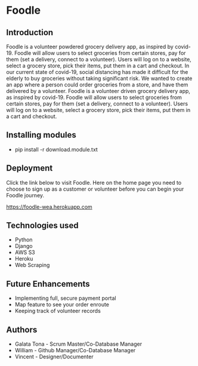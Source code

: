 # Foodle

## Introduction
Foodle is a volunteer powdered grocery delivery app, as inspired by covid-19. Foodle will allow users to select groceries from certain stores, pay for them (set a delivery, connect to a volunteer). 
Users will log on to a website, select a grocery store, pick their items, put them in a cart and checkout. In our current state of covid-19, social distancing has made it difficult for the elderly to buy groceries without taking significant risk. We wanted to create an app where a person could order groceries from a store, and have them delivered by a volunteer.
Foodle is a volunteer driven grocery delivery app, as inspired by covid-19. Foodle will allow users to select groceries from certain stores, pay for them (set a delivery, connect to a volunteer). Users will log on to a website, select a grocery store, pick their items, put them in a cart and checkout.  

## Installing modules
- pip install -r download.module.txt

## Deployment
Click the link below to visit Foodle. Here on the home page you need to choose to sign up as a customer or volunteer before you can begin your Foodle journey.

https://foodle-wea.herokuapp.com

## Technologies used
- Python
- Django
- AWS S3
- Heroku
- Web Scraping

## Future Enhancements
- Implementing full, secure payment portal
- Map feature to see your order enroute
- Keeping track of volunteer records

## Authors
- Galata Tona - Scrum Master/Co-Database Manager
- William - Github Manager/Co-Database Manager
- Vincent - Designer/Documenter